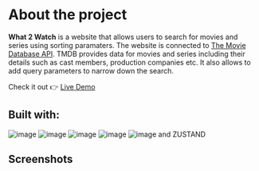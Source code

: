 # About the project

 
 **What 2 Watch** is a website that allows users to search for movies and series using sorting paramaters.
 The website is connected to [The Movie Database API](https://developer.themoviedb.org/docs/getting-started). TMDB provides data for movies and series including their details such as cast members, production companies etc.
 It also allows to add query parameters to narrow down the search.
 
  Check it out
 👉  [Live Demo](https://what-2-watch-omega.vercel.app/)

 ## Built with:
![image](https://img.shields.io/badge/Vite-B73BFE?style=for-the-badge&logo=vite&logoColor=FFD62E)
![image](https://img.shields.io/badge/React-20232A?style=for-the-badge&logo=react&logoColor=61DAFB)
![image](https://img.shields.io/badge/TypeScript-007ACC?style=for-the-badge&logo=typescript&logoColor=white)
![image](https://img.shields.io/badge/React_Router-CA4245?style=for-the-badge&logo=react-router&logoColor=white)
![image](https://img.shields.io/badge/React_Query-FF4154?style=for-the-badge&logo=ReactQuery&logoColor=white)
 and ZUSTAND

## Screenshots

